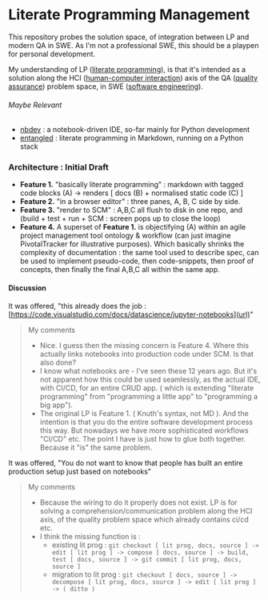 # Literate Programming Management
This repository probes the solution space, of integration between LP and modern QA in SWE. As I'm not a professional SWE, this should be a playpen for personal development.

My understanding of LP ([literate programming](https://en.wikipedia.org/wiki/Literate_programming)), is that it's intended as a solution along the HCI ([human-computer interaction](https://en.wikipedia.org/wiki/Human%E2%80%93computer_interaction)) axis of the QA ([quality assurance](https://en.wikipedia.org/wiki/Quality_assurance)) problem space, in SWE ([software engineering](https://en.wikipedia.org/wiki/Software_engineering)).

###### Maybe Relevant
- [nbdev](https://nbdev.fast.ai/) : a notebook-driven IDE, so-far mainly for Python development
- [entangled](https://entangled.github.io/l) : literate programming in Markdown, running on a Python stack

### Architecture : Initial Draft

- **Feature 1.** "basically literate programming" : markdown with tagged code blocks (A) -> renders [ docs (B) + normalised static code (C) ] 
- **Feature 2.** "in a browser editor" : three panes, A, B, C side by side. 
- **Feature 3.** "render to SCM" : A,B,C all flush to disk in one repo, and (build + test + run + SCM : screen pops up to close the loop) 
- **Feature 4.** A superset of **Feature 1.** is objectifying (A) within an agile project management tool ontology & workflow (can just imagine PivotalTracker for illustrative purposes). Which basically shrinks the complexity of documentation : the same tool used to describe spec, can be used to implement pseudo-code, then code-snippets, then proof of concepts, then finally the final A,B,C all within the same app.

#### Discussion

It was offered, "this already does the job : [https://code.visualstudio.com/docs/datascience/jupyter-notebooks](url)"
> My comments
> - Nice. I guess then the missing concern is Feature 4. Where this actually links notebooks into production code under SCM. Is that also done?
> - I know what notebooks are - I've seen these 12 years ago. But it's not apparent how this could be used seamlessly, as the actual IDE, with CI/CD, for an entire CRUD app. ( which is extending "literate programming" from "programming a little app" to "programming a big app").
> - The original LP is Feature 1. ( Knuth's syntax, not MD ). And the intention is that you do the entire software development process this way. But nowadays we have more sophisticated workflows "CI/CD" etc. The point I have is just how to glue both together. Because it "is" the same problem.

It was offered, "You do not want to know that people has built an entire production setup just based on notebooks"
> My comments
> - Because the wiring to do it properly does not exist. LP is for solving a comprehension/communication problem along the HCI axis, of the quality problem space which already contains ci/cd etc.
> - I think the missing function is : 
>   - existing lit prog : `git checkout [ lit prog, docs, source ] -> edit [ lit prog ] -> compose [ docs, source ] -> build, test [ docs, source ] -> git commit [ lit prog, docs, source ]`
>   - migration to lit prog : `git checkout [ docs, source ] -> decompose [ lit prog, docs, source ] -> edit [ lit prog ] -> ( ditto )`
